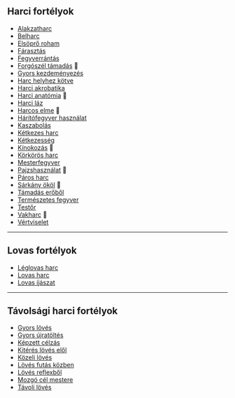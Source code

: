## Harci fortélyok

<!-- tag: harci__fortely -->

- [Alakzatharc](fortelyok.harci/alakzatharc.md)
- [Belharc](fortelyok.harci/belharc.md)
- [Elsöprő roham](fortelyok.harci/elsopro_roham.md)
- [Fárasztás](fortelyok.harci/farasztas.md)
- [Fegyverrántás](fortelyok.harci/fegyverrantas.md)
- [Forgószél támadás](fortelyok.harci/forgoszel_tamadas.md) 🔺
- [Gyors kezdeményezés](fortelyok.harci/gyors_kezdemenyezes.md)
- [Harc helyhez kötve](fortelyok.harci/harc_helyhez_kotve.md)
- [Harci akrobatika](fortelyok.harci/harci_akrobatika.md)
- [Harci anatómia](fortelyok.harci/harci_anatomia.md) 🔺
- [Harci láz](fortelyok.harci/harci_laz.md)
- [Harcos elme](fortelyok.harci/harcos_elme.md) 🔺
- [Hárítófegyver használat](fortelyok.harci/haritofegyver_hasznalat.md)
- [Kaszabolás](fortelyok.harci/kaszabolas.md)
- [Kétkezes harc](fortelyok.harci/ketkezes_harc.md)
- [Kétkezesség](fortelyok.harci/ketkezesseg.md)
- [Kínokozás](fortelyok.harci/kinokozas.md) 🔺
- [Körkörös harc](fortelyok.harci/korkoros_harc.md)
- [Mesterfegyver](fortelyok.harci/mesterfegyver.md)
- [Pajzshasználat](fortelyok.harci/pajzshasznalat.md) 🔺
- [Páros harc](fortelyok.harci/paros_harc.md)
- [Sárkány ököl](fortelyok.harci/sarkany_okol.md) 🔺
- [Támadás erőből](fortelyok.harci/tamadas_erobol.md)
- [Természetes fegyver](fortelyok.harci/termeszetes.fegyver.md)
- [Testőr](fortelyok.harci/testor.md)
- [Vakharc](fortelyok.harci/vakharc.md) 🔺
- [Vértviselet](fortelyok.harci/vertviselet.md)

---
## Lovas fortélyok

<!-- tag: harci__lovas__fortely -->

- [Léglovas harc](fortelyok.harci/leglovas_harc.md)
- [Lovas harc](fortelyok.harci/lovas_harc.md)
- [Lovas íjászat](fortelyok.harci/lovas_ijaszat.md)

---
## Távolsági harci fortélyok

<!-- tag: tavharc__fortely -->

- [Gyors lövés](fortelyok.harci/gyors_loves.md)
- [Gyors újratöltés](fortelyok.harci/gyors_ujratoltes.md)
- [Képzett célzás](fortelyok.harci/kepzett_celzas.md)
- [Kitérés lövés elől](fortelyok.harci/kiteres_loves_elol.md)
- [Közeli lövés](fortelyok.harci/kozeli_loves.md)
- [Lövés futás közben](fortelyok.harci/loves_futas_kozben.md)
- [Lövés reflexből](fortelyok.harci/loves_reflexbol.md)
- [Mozgó cél mestere](fortelyok.harci/mozgo_cel_mestere.md)
- [Távoli lövés](fortelyok.harci/tavoli_loves.md) 
